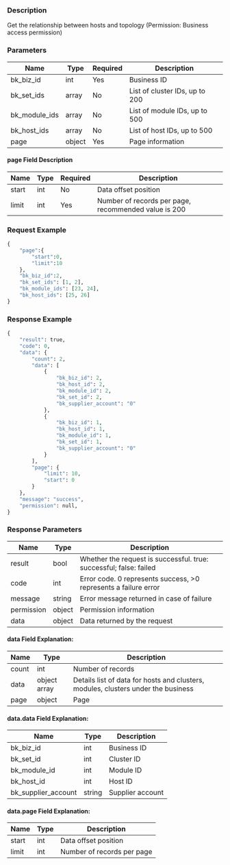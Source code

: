 ### Description

Get the relationship between hosts and topology (Permission: Business access permission)

### Parameters

| Name          | Type   | Required | Description                    |
|---------------|--------|----------|--------------------------------|
| bk_biz_id     | int    | Yes      | Business ID                    |
| bk_set_ids    | array  | No       | List of cluster IDs, up to 200 |
| bk_module_ids | array  | No       | List of module IDs, up to 500  |
| bk_host_ids   | array  | No       | List of host IDs, up to 500    |
| page          | object | Yes      | Page information               |

#### page Field Description

| Name  | Type | Required | Description                                          |
|-------|------|----------|------------------------------------------------------|
| start | int  | No       | Data offset position                                 |
| limit | int  | Yes      | Number of records per page, recommended value is 200 |

### Request Example

```python
{
    "page":{
        "start":0,
        "limit":10
    },
    "bk_biz_id":2,
    "bk_set_ids": [1, 2],
    "bk_module_ids": [23, 24],
    "bk_host_ids": [25, 26]
}
```

### Response Example

```python
{
    "result": true,
    "code": 0,
    "data": {
        "count": 2,
        "data": [
            {
                "bk_biz_id": 2,
                "bk_host_id": 2,
                "bk_module_id": 2,
                "bk_set_id": 2,
                "bk_supplier_account": "0"
            },
            {
                "bk_biz_id": 1,
                "bk_host_id": 1,
                "bk_module_id": 1,
                "bk_set_id": 1,
                "bk_supplier_account": "0"
            }
        ],
        "page": {
            "limit": 10,
            "start": 0
        }
    },
    "message": "success",
    "permission": null,
}
```

### Response Parameters

| Name       | Type   | Description                                                        |
|------------|--------|--------------------------------------------------------------------|
| result     | bool   | Whether the request is successful. true: successful; false: failed |
| code       | int    | Error code. 0 represents success, >0 represents a failure error    |
| message    | string | Error message returned in case of failure                          |
| permission | object | Permission information                                             |
| data       | object | Data returned by the request                                       |

#### data Field Explanation:

| Name  | Type         | Description                                                                       |
|-------|--------------|-----------------------------------------------------------------------------------|
| count | int          | Number of records                                                                 |
| data  | object array | Details list of data for hosts and clusters, modules, clusters under the business |
| page  | object       | Page                                                                              |

#### data.data Field Explanation:

| Name                | Type   | Description      |
|---------------------|--------|------------------|
| bk_biz_id           | int    | Business ID      |
| bk_set_id           | int    | Cluster ID       |
| bk_module_id        | int    | Module ID        |
| bk_host_id          | int    | Host ID          |
| bk_supplier_account | string | Supplier account |

#### data.page Field Explanation:

| Name  | Type | Description                |
|-------|------|----------------------------|
| start | int  | Data offset position       |
| limit | int  | Number of records per page |
